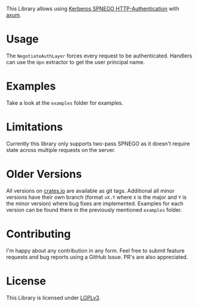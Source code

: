 
This Library allows using [Kerberos SPNEGO HTTP-Authentication](https://www.rfc-editor.org/rfc/rfc4559) with [axum](https://github.com/tokio-rs/axum). 

# Usage
The `NegotiateAuthLayer` forces every request to be authenticated.
Handlers can use the `Upn` extractor to get the user principal name.

# Examples
Take a look at the `examples` folder for examples.

# Limitations
Currently this library only supports two-pass SPNEGO as it doesn't require state across multiple requests on the server.

# Older Versions
All versions on [crates.io](https://crates.io) are available as git tags.
Additional all minor versions have their own branch (format `vX.Y` where `X` is the major and `Y` is the minor version) where bug fixes are implemented.
Examples for each version can be found there in the previously mentioned `examples` folder.

# Contributing
I'm happy about any contribution in any form.
Feel free to submit feature requests and bug reports using a GitHub Issue.
PR's are also appreciated.

# License
This Library is licensed under [LGPLv3](https://www.gnu.org/licenses/lgpl-3.0.en.html).

